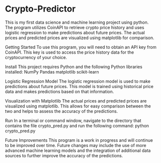 # Crypto-Predictor
This is my first data science and machine learning project using python. The program utilizes CoinAPI to retrieve crypto price history and uses logistic regression to make predictions about future prices. The actual prices and predicted prices are visualized using matplotlib for comparison.

Getting Started
To use this program, you will need to obtain an API key from CoinAPI. This key is used to access the price history data for the cryptocurrency of your choice.

Install
This project requires Python and the following Python libraries installed:
NumPy
Pandas
matplotlib
scikit-learn

Logistic Regression Model
The logistic regression model is used to make predictions about future prices. This model is trained using historical price data and makes predictions based on that information.

Visualization with Matplotlib
The actual prices and predicted prices are visualized using matplotlib. This allows for easy comparison between the two and helps to assess the accuracy of the predictions.

Run
In a terminal or command window, navigate to the directory that contains the file crypto_pred.py and run the following command:
python crypto_pred.py

Future Improvements
This program is a work in progress and will continue to be improved over time. Future changes may include the use of more advanced machine learning models and the integration of additional data sources to further improve the accuracy of the predictions.
